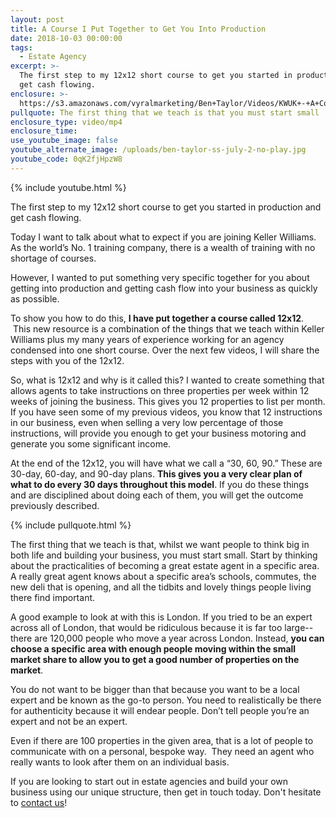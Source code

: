 ```yaml
---
layout: post
title: A Course I Put Together to Get You Into Production
date: 2018-10-03 00:00:00
tags:
  - Estate Agency
excerpt: >-
  The first step to my 12x12 short course to get you started in production and
  get cash flowing.
enclosure: >-
  https://s3.amazonaws.com/vyralmarketing/Ben+Taylor/Videos/KWUK+-+A+Course+I+Put+Together+to+Get+You+Into+Production.mp4
pullquote: The first thing that we teach is that you must start small
enclosure_type: video/mp4
enclosure_time:
use_youtube_image: false
youtube_alternate_image: /uploads/ben-taylor-ss-july-2-no-play.jpg
youtube_code: 0qK2fjHpzW8
---
```


{% include youtube.html %}

The first step to my 12x12 short course to get you started in production and get cash flowing.

Today I want to talk about what to expect if you are joining Keller Williams. As the world’s No. 1 training company, there is a wealth of training with no shortage of courses.

However, I wanted to put something very specific together for you about getting into production and getting cash flow into your business as quickly as possible.

To show you how to do this, **I have put together a course called 12x12**. &nbsp;This new resource is a combination of the things that we teach within Keller Williams plus my many years of experience working for an agency condensed into one short course. Over the next few videos, I will share the steps with you of the 12x12.

So, what is 12x12 and why is it called this? I wanted to create something that allows agents to take instructions on three properties per week within 12 weeks of joining the business. This gives you 12 properties to list per month. If you have seen some of my previous videos, you know that 12 instructions in our business, even when selling a very low percentage of those instructions, will provide you enough to get your business motoring and generate you some significant income.

At the end of the 12x12, you will have what we call a “30, 60, 90.” These are 30-day, 60-day, and 90-day plans. **This gives you a very clear plan of what to do every 30 days throughout this model**. If you do these things and are disciplined about doing each of them, you will get the outcome previously described.

{% include pullquote.html %}

The first thing that we teach is that, whilst we want people to think big in both life and building your business, you must start small. Start by thinking about the practicalities of becoming a great estate agent in a specific area. A really great agent knows about a specific area’s schools, commutes, the new deli that is opening, and all the tidbits and lovely things people living there find important.

A good example to look at with this is London. If you tried to be an expert across all of London, that would be ridiculous because it is far too large--there are 120,000 people who move a year across London. Instead, **you can choose a specific area with enough people moving within the small market share to allow you to get a good number of properties on the market**.

You do not want to be bigger than that because you want to be a local expert and be known as the go-to person. You need to realistically be there for authenticity because it will endear people. Don’t tell people you’re an expert and not be an expert.

Even if there are 100 properties in the given area, that is a lot of people to communicate with on a personal, bespoke way. &nbsp;They need an agent who really wants to look after them on an individual basis.

If you are looking to start out in estate agencies and build your own business using our unique structure, then get in touch today. Don't hesitate to [contact us](https://www.kwuk.com/contact-us/)!